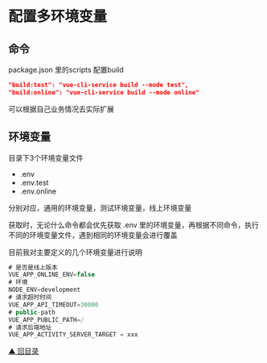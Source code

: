 # 配置多环境变量

## 命令

package.json 里的scripts 配置build
```json
"build:test": "vue-cli-service build --mode test",
"build:online": "vue-cli-service build --mode online"
```

可以根据自己业务情况去实际扩展

## 环境变量

目录下3个环境变量文件

-   .env
-   .env.test
-   .env.online

分别对应，通用的环境变量，测试环境变量，线上环境变量

获取时，无论什么命令都会优先获取 .env 里的环境变量，再根据不同命令，执行不同的环境变量文件，遇到相同的环境变量会进行覆盖

目前我对主要定义的几个环境变量进行说明

```js
# 是否是线上版本
VUE_APP_ONLINE_ENV=false
# 环境
NODE_ENV=development
# 请求超时时间
VUE_APP_API_TIMEOUT=30000
# public-path
VUE_APP_PUBLIC_PATH=/
# 请求后端地址
VUE_APP_ACTIVITY_SERVER_TARGET = xxx
```

[▲ 回目录](/page/index.html)